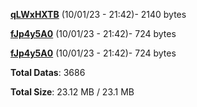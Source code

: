 [**qLWxHXTB**](/data/qLWxHXTB.txt) (10/01/23 - 21:42)- 2140 bytes

[**fJp4y5A0**](/data/fJp4y5A0.txt) (10/01/23 - 21:42)- 724 bytes

[**fJp4y5A0**](/data/fJp4y5A0.txt) (10/01/23 - 21:42)- 724 bytes

**Total Datas**: 3686

**Total Size**: 23.12 MB / 23.1 MB